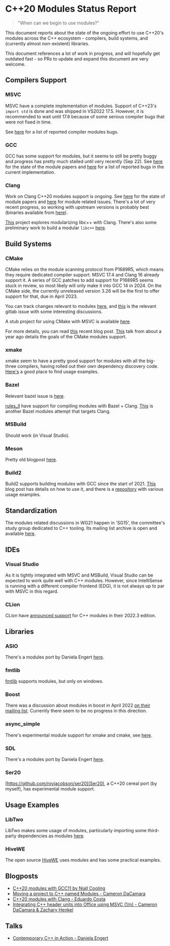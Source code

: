 # C++20 Modules Status Report

> "When can we begin to use modules?"

This document reports about the state of the ongoing effort to use C++20's modules across the C++ ecosystem - compilers, build systems, and (currently almost non-existent) libraries.

This document references a lot of work in progress, and will hopefully get outdated fast - so PRs to update and expand this document are very welcome.

## Compilers Support

### MSVC
MSVC have a complete implementation of modules. Support of C++23's 
`import std` is done and was shipped in VS2022 17.5. However, it is recommended to wait until 17.6 because of some serious compiler bugs that were not fixed in time.

See [here](https://developercommunity.visualstudio.com/search?space=62&q=modules&stateGroup=active&sort=votes) for a list of reported compiler modules bugs.

### GCC
GCC has some support for modules, but it seems to still be pretty buggy and progress has pretty much stalled until very recently (Sep 22). See [here](https://gcc.gnu.org/projects/cxx-status.html#cxx20) for the state of the module papers and [here](https://gcc.gnu.org/bugzilla/show_bug.cgi?id=103524) for a list of reported bugs in the current implementation.

### Clang
Work on Clang C++20 modules support is ongoing. See [here](https://clang.llvm.org/cxx_status.html#cxx20) for the state of module papers and [here](https://github.com/llvm/llvm-project/issues?q=is%3Aissue+is%3Aopen+label%3Aclang%3Amodules) for module related issues. There's a lot of very recent progress, so working with upstream versions is probably best (binaries available from [here](https://apt.llvm.org/)).

[This](https://github.com/ChuanqiXu9/stdmodules) project explores modularizing libc++ with Clang. There's also some preliminary work to build a modular `libc++` [here](https://reviews.llvm.org/D144994).

## Build Systems

### CMake
CMake relies on the module scanning protocol from P1689R5, which means they require dedicated compiler support. MSVC 17.4 and Clang 16 already support it. A series of GCC patches to add support for P1689R5 seems stuck in review, so most likely will only make it into GCC 14 in 2024. On the CMake side, the currently unreleased version 3.26 will be the first to offer support for that, due in April 2023.

You can track changes relevant to modules [here](https://gitlab.kitware.com/cmake/cmake/-/merge_requests?scope=all&state=all&label_name[]=area%3Acxxmodules), and [this](https://gitlab.kitware.com/cmake/cmake/-/issues/18355) is the relevant gitlab issue with some interesting discussions.

A stub project for using CMake with MSVC is available [here](https://github.com/GabrielDosReis/cmake-for-modules).

For more details, you can read [this](https://www.kitware.com/import-cmake-c20-modules/) recent blog post.
[This](https://www.youtube.com/watch?v=hkefPcWySzI) talk from about a year ago details the goals of the CMake modules support.

### xmake

xmake seem to have a pretty good support for modules with all the big-three compilers, having rolled out their own dependency discovery code. [Here's](https://github.com/xmake-io/xmake/tree/master/tests/projects/c%2B%2B/modules) a good place to find usage examples.

### Bazel
Relevant bazel issue is [here](https://github.com/bazelbuild/bazel/issues/4005).

[rules_ll](https://github.com/eomii/rules_ll) have support for compiling modules with Bazel + Clang. [This](https://github.com/rnburn/rules_cc_module) is another Bazel modules attempt that targets Clang.

### MSBuild
Should work (in Visual Studio).

### Meson
Pretty old blogpost [here](https://nibblestew.blogspot.com/2020/11/adding-very-preliminary-support-for-c.html).

### Build2
Build2 supports building modules with GCC since the start of 2021. [This](https://build2.org/blog/build2-cxx20-modules-gcc.xhtml) blog post has details on how to use it, and there is a [repository](https://github.com/build2/cxx20-modules-examples) with various usage examples.

## Standardization

The modules related discussions in WG21 happen in 'SG15', the committee's study group dedicated to C++ tooling. Its mailing list archive is open and available [here](https://lists.isocpp.org/sg15).

## IDEs

### Visual Studio
As it is tightly integrated with MSVC and MSBuild, Visual Studio can be expected to work quite well with C++ modules. However, since IntelliSense is running
with a different compiler frontend (EDG), it is not always up to par with MSVC in this regard.

### CLion
CLion have [announced support](https://blog.jetbrains.com/clion/2022/10/clion-2022-3-eap-cpp20-modules-now-supported/) for C++ modules in their 2022.3 edition.

## Libraries

### ASIO
There's a modules port by Daniela Engert [here](https://github.com/DanielaE/asio/tree/module).

### fmtlib
[fmtlib](https://github.com/fmtlib/fmt) supports modules, but only on windows.

### Boost
There was a discussion about modules in boost in April 2022 [on their mailing list](https://lists.boost.org/Archives/boost/2022/04/252629.php). Currently there seem to be no progress in this direction.

### async_simple
There's experimental module support for xmake and cmake, see [here](https://github.com/alibaba/async_simple#c20-modules-support).

### SDL
There's a modules port by Daniela Engert [here](https://github.com/DanielaE/SDL/tree/module).

### Ser20
[https://github.com/royjacobson/ser20](Ser20), a C++20 cereal port (by myself), has experimental module support.

## Usage Examples

### LibTwo
LibTwo makes some usage of modules, particularly importing some third-party dependencies
as modules [here](https://github.com/hugoam/two/tree/master/src/3rdparty).

### HiveWE
The open source [HiveWE](https://github.com/stijnherfst/HiveWE) uses modules and has some practical examples.

## Blogposts

* [C++20 modules with GCC11 by Niall Cooling](https://blog.feabhas.com/2021/08/c20-modules-with-gcc11)
* [Moving a project to C++ named Modules - Cameron DaCamara](https://devblogs.microsoft.com/cppblog/moving-a-project-to-cpp-named-modules/)
* [C++20 modules with Clang - Eduardo Costa](https://blog.ecosta.dev/en/tech/cpp-modules-with-clang)
* [Integrating C++ header units into Office using MSVC (1/n) - Cameron DaCamara & Zachary Henkel](https://devblogs.microsoft.com/cppblog/integrating-c-header-units-into-office-using-msvc-1-n/)

## Talks
* [Contemporary C++ in Action - Daniela Engert](https://www.youtube.com/watch?v=yUIFdL3D0Vk)
